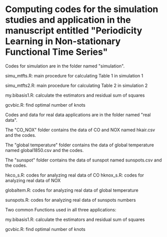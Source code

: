 # Computing codes for the simulation studies and application in the manuscript entitled "Periodicity Learning in Non-stationary Functional Time Series"

Codes for simulation are in the folder named "simulation".

simu_mtfts.R: main procedure for calculating Table 1 in simulation 1

simu_mtfts2.R: main procedure for calculating Table 2 in simulation 2

my.bibasis1.R: calculate the estimators and residual sum of squares

gcvbic.R: find optimal number of knots

Codes and data for real data applications are in the folder named "real data".

The "CO_NOX" folder contains the data of CO and NOX named hkair.csv and the codes.

The "global temperature" folder contains the data of global temperature named global1850.csv and the codes.

The "sunspot" folder contains the data of sunspot named sunspots.csv and the codes.

hkco_s.R: codes for analyzing real data of CO 
hknox_s.R: codes for analyzing real data of NOX 

globaltem.R: codes for analyzing real data of global temperature

sunspots.R: codes for analyzing real data of sunspots numbers 

Two common Functions used in all three applications:

my.bibasis1.R: calculate the estimators and residual sum of squares

gcvbic.R: find optimal number of knots
